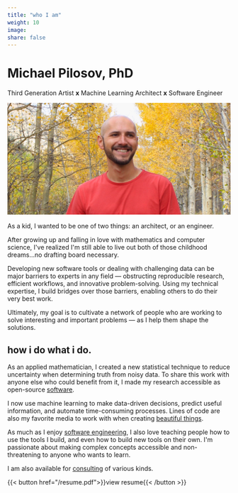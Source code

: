 ```yaml
---
title: "who I am"
weight: 10
image:
share: false
---
```

# Michael Pilosov, PhD
Third Generation Artist **x** Machine Learning Architect **x** Software Engineer

![portrait](./profile.jpg)

As a kid, I wanted to be one of two things: an architect, or an engineer. 

After growing up and falling in love with mathematics and computer science, I've realized I'm still able to live out both of those childhood dreams...no drafting board necessary. 

Developing new software tools or dealing with challenging data can be major barriers to experts in any field — obstructing reproducible research, efficient workflows, and innovative problem-solving. Using my technical expertise, I build bridges over those barriers, enabling others to do their very best work.

Ultimately, my goal is to cultivate a network of people who are working to solve interesting and important problems — as I help them shape the solutions.

## how i do what i do.

As an applied mathematician, I created a new statistical technique to reduce uncertainty when determining truth from noisy data. To share this work with anyone else who could benefit from it, I made my research accessible as open-source [software](./projects/#estimation). 
 
I now use machine learning to make data-driven decisions, predict useful information, and automate time-consuming processes. Lines of code are also my favorite media to work with when creating [beautiful things](./projects/#art).

As much as I enjoy [software engineering](./projects/#architect-engineer), I also love teaching people how to use the tools I build, and even how to build new tools on their own. I'm passionate about making complex concepts accessible and non-threatening to anyone who wants to learn. 

I am also available for [consulting](./#connect) of various kinds.

{{< button href="/resume.pdf">}}view resume{{< /button >}}

